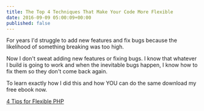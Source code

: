```yaml
---
title: The Top 4 Techniques That Make Your Code More Flexible
date: 2016-09-09 05:00:09+00:00
published: false
---
```


For years I'd struggle to add new features and fix bugs because the likelihood of something breaking was too high.

Now I don't sweat adding new features or fixing bugs. I know that whatever I build is going to work and when the inevitable bugs happen, I know how to fix them so they don't come back again.

To learn exactly how I did this and how YOU can do the same download my free ebook now.

[4 Tips for Flexible PHP](/uploads/2016/09/4-tips-for-flexible-php.pdf)
